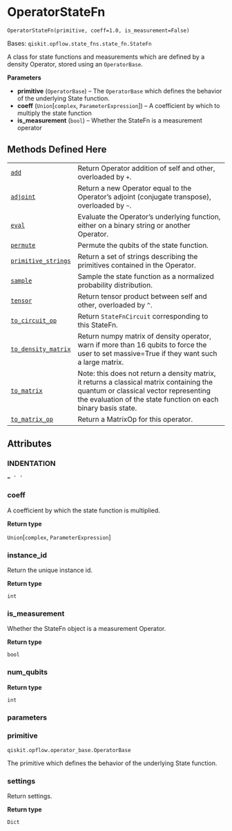 # OperatorStateFn

<span id="undefined" />

`OperatorStateFn(primitive, coeff=1.0, is_measurement=False)`

Bases: `qiskit.opflow.state_fns.state_fn.StateFn`

A class for state functions and measurements which are defined by a density Operator, stored using an `OperatorBase`.

**Parameters**

*   **primitive** (`OperatorBase`) – The `OperatorBase` which defines the behavior of the underlying State function.
*   **coeff** (`Union`\[`complex`, `ParameterExpression`]) – A coefficient by which to multiply the state function
*   **is\_measurement** (`bool`) – Whether the StateFn is a measurement operator

## Methods Defined Here

|                                                                                                                                                                                                        |                                                                                                                                                                                                     |
| ------------------------------------------------------------------------------------------------------------------------------------------------------------------------------------------------------ | --------------------------------------------------------------------------------------------------------------------------------------------------------------------------------------------------- |
| [`add`](qiskit.opflow.state_fns.OperatorStateFn.add#qiskit.opflow.state_fns.OperatorStateFn.add "qiskit.opflow.state_fns.OperatorStateFn.add")                                                         | Return Operator addition of self and other, overloaded by `+`.                                                                                                                                      |
| [`adjoint`](qiskit.opflow.state_fns.OperatorStateFn.adjoint#qiskit.opflow.state_fns.OperatorStateFn.adjoint "qiskit.opflow.state_fns.OperatorStateFn.adjoint")                                         | Return a new Operator equal to the Operator’s adjoint (conjugate transpose), overloaded by `~`.                                                                                                     |
| [`eval`](qiskit.opflow.state_fns.OperatorStateFn.eval#qiskit.opflow.state_fns.OperatorStateFn.eval "qiskit.opflow.state_fns.OperatorStateFn.eval")                                                     | Evaluate the Operator’s underlying function, either on a binary string or another Operator.                                                                                                         |
| [`permute`](qiskit.opflow.state_fns.OperatorStateFn.permute#qiskit.opflow.state_fns.OperatorStateFn.permute "qiskit.opflow.state_fns.OperatorStateFn.permute")                                         | Permute the qubits of the state function.                                                                                                                                                           |
| [`primitive_strings`](qiskit.opflow.state_fns.OperatorStateFn.primitive_strings#qiskit.opflow.state_fns.OperatorStateFn.primitive_strings "qiskit.opflow.state_fns.OperatorStateFn.primitive_strings") | Return a set of strings describing the primitives contained in the Operator.                                                                                                                        |
| [`sample`](qiskit.opflow.state_fns.OperatorStateFn.sample#qiskit.opflow.state_fns.OperatorStateFn.sample "qiskit.opflow.state_fns.OperatorStateFn.sample")                                             | Sample the state function as a normalized probability distribution.                                                                                                                                 |
| [`tensor`](qiskit.opflow.state_fns.OperatorStateFn.tensor#qiskit.opflow.state_fns.OperatorStateFn.tensor "qiskit.opflow.state_fns.OperatorStateFn.tensor")                                             | Return tensor product between self and other, overloaded by `^`.                                                                                                                                    |
| [`to_circuit_op`](qiskit.opflow.state_fns.OperatorStateFn.to_circuit_op#qiskit.opflow.state_fns.OperatorStateFn.to_circuit_op "qiskit.opflow.state_fns.OperatorStateFn.to_circuit_op")                 | Return `StateFnCircuit` corresponding to this StateFn.                                                                                                                                              |
| [`to_density_matrix`](qiskit.opflow.state_fns.OperatorStateFn.to_density_matrix#qiskit.opflow.state_fns.OperatorStateFn.to_density_matrix "qiskit.opflow.state_fns.OperatorStateFn.to_density_matrix") | Return numpy matrix of density operator, warn if more than 16 qubits to force the user to set massive=True if they want such a large matrix.                                                        |
| [`to_matrix`](qiskit.opflow.state_fns.OperatorStateFn.to_matrix#qiskit.opflow.state_fns.OperatorStateFn.to_matrix "qiskit.opflow.state_fns.OperatorStateFn.to_matrix")                                 | Note: this does not return a density matrix, it returns a classical matrix containing the quantum or classical vector representing the evaluation of the state function on each binary basis state. |
| [`to_matrix_op`](qiskit.opflow.state_fns.OperatorStateFn.to_matrix_op#qiskit.opflow.state_fns.OperatorStateFn.to_matrix_op "qiskit.opflow.state_fns.OperatorStateFn.to_matrix_op")                     | Return a MatrixOp for this operator.                                                                                                                                                                |

## Attributes

<span id="undefined" />

### INDENTATION

`= ' '`

<span id="undefined" />

### coeff

A coefficient by which the state function is multiplied.

**Return type**

`Union`\[`complex`, `ParameterExpression`]

<span id="undefined" />

### instance\_id

Return the unique instance id.

**Return type**

`int`

<span id="undefined" />

### is\_measurement

Whether the StateFn object is a measurement Operator.

**Return type**

`bool`

<span id="undefined" />

### num\_qubits

**Return type**

`int`

<span id="undefined" />

### parameters

<span id="undefined" />

### primitive

`qiskit.opflow.operator_base.OperatorBase`

The primitive which defines the behavior of the underlying State function.

<span id="undefined" />

### settings

Return settings.

**Return type**

`Dict`
